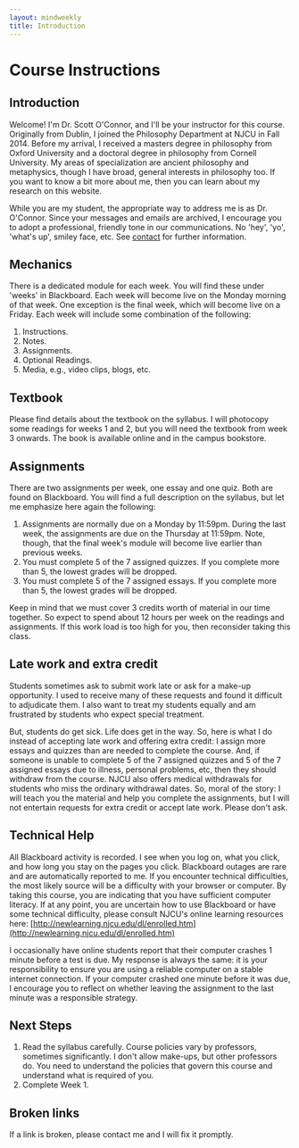 ```yaml
---
layout: mindweekly
title: Introduction
---
```



# Course Instructions

## Introduction

Welcome! I'm Dr. Scott O'Connor, and I'll be your instructor for this course. Originally from Dublin, I joined the Philosophy Department at NJCU in Fall 2014. Before my arrival, I received a masters degree in philosophy from Oxford University and a doctoral degree in philosophy from Cornell University. My areas of specialization are ancient philosophy and metaphysics, though I have broad, general interests in philosophy too. If you want to know a bit more about me, then you can learn about my research on this website. 

While you are my student, the appropriate way to address me is as Dr. O'Connor. Since your messages and emails are archived, I encourage you to adopt a professional, friendly tone in our communications. No 'hey', 'yo', 'what's up', smiley face, etc. See [contact](/contact) for further information.


## Mechanics

There is a dedicated module for each week. You will find these under 'weeks' in Blackboard. Each week will become live on the Monday morning of that week. One exception is the final week, which will become live on a Friday.  Each week will include some combination of the following: 

1. Instructions.
2. Notes.  
3. Assignments.
4. Optional Readings.
5. Media, e.g., video clips, blogs, etc.

## Textbook
Please find details about the textbook on the syllabus. I will photocopy some readings for weeks 1 and 2, but you will need the textbook from week 3 onwards. The book is available online and in the campus bookstore. 

## Assignments
There are two assignments per week, one essay and one quiz. Both are found on Blackboard. You will find a full description on the syllabus, but let me emphasize here again the following: 

1. Assignments are normally due on a Monday by 11:59pm. During the last week, the assignments are due on the Thursday at 11:59pm. Note, though, that the final week's module will become live earlier than previous weeks.
2. You must complete 5 of the 7 assigned quizzes. If you complete more than 5, the lowest grades will be dropped. 
3. You must complete 5 of the 7 assigned essays. If you complete more than 5, the lowest grades will be dropped. 


Keep in mind that we must cover 3 credits worth of material in our time together. So expect to spend about 12 hours per week on the readings and assignments. If this work load is too high for you, then reconsider taking this class. 

## Late work and extra credit
Students sometimes ask to submit work late or ask for a make-up opportunity. I used to receive many of these requests and found it difficult to adjudicate them. I also want to treat my students equally and am frustrated by students who expect special treatment. 

But, students do get sick. Life does get in the way. So, here is what I do instead of accepting late work and offering extra credit: I assign more essays and quizzes than are needed to complete the course. And, if someone is unable to complete 5 of the 7 assigned quizzes and 5 of the 7 assigned essays due to illness, personal problems, etc, then they should withdraw from the course. NJCU also offers medical withdrawals for students who miss the ordinary withdrawal dates. So, moral of the story: I will teach you the material and help you complete the assignments, but I will not entertain requests for extra credit or accept late work. Please don't ask. 


## Technical Help

All Blackboard activity is recorded. I see when you log on, what you click, and how long you stay on the pages you click. Blackboard outages are rare and are automatically reported to me. If you encounter technical difficulties, the most likely source will be a difficulty with your browser or computer. By taking this course, you are indicating that you have sufficient computer literacy. If at any point, you are uncertain how to use Blackboard or have some technical difficulty, please consult NJCU's online learning resources here: [http://newlearning.njcu.edu/dl/enrolled.htm](http://newlearning.njcu.edu/dl/enrolled.htm)

I occasionally have online students report that their computer crashes 1 minute before a test is due. My response is always the same: it is your responsibility to ensure you are using a reliable computer on a stable internet connection. If your computer crashed one minute before it was due, I encourage you to reflect on whether leaving the assignment to the last minute was a responsible strategy. 


## Next Steps 

1. Read the syllabus carefully. Course policies vary by professors, sometimes significantly. I don't allow make-ups, but other professors do. You need to understand the policies that govern this course and understand what is required of you.  
2. Complete Week 1. 

## Broken links

If a link is broken, please contact me and I will fix it promptly. 

